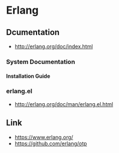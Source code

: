 # Erlang
## Dcumentation
- http://erlang.org/doc/index.html
### System Documentation
#### Installation Guide
### erlang.el
- http://erlang.org/doc/man/erlang.el.html
## Link
- https://www.erlang.org/
- https://github.com/erlang/otp
